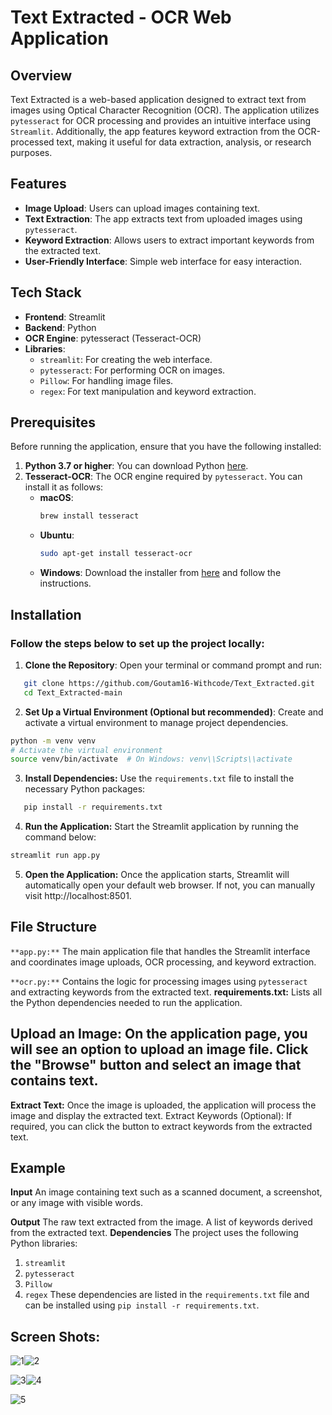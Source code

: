 # Text Extracted - OCR Web Application

## Overview

Text Extracted is a web-based application designed to extract text from images using Optical Character Recognition (OCR). The application utilizes `pytesseract` for OCR processing and provides an intuitive interface using `Streamlit`. Additionally, the app features keyword extraction from the OCR-processed text, making it useful for data extraction, analysis, or research purposes.

## Features

- **Image Upload**: Users can upload images containing text.
- **Text Extraction**: The app extracts text from uploaded images using `pytesseract`.
- **Keyword Extraction**: Allows users to extract important keywords from the extracted text.
- **User-Friendly Interface**: Simple web interface for easy interaction.

## Tech Stack

- **Frontend**: Streamlit
- **Backend**: Python
- **OCR Engine**: pytesseract (Tesseract-OCR)
- **Libraries**:
  - `streamlit`: For creating the web interface.
  - `pytesseract`: For performing OCR on images.
  - `Pillow`: For handling image files.
  - `regex`: For text manipulation and keyword extraction.

## Prerequisites

Before running the application, ensure that you have the following installed:

1. **Python 3.7 or higher**: You can download Python [here](https://www.python.org/downloads/).
2. **Tesseract-OCR**: The OCR engine required by `pytesseract`. You can install it as follows:
   - **macOS**: 
     ```bash
     brew install tesseract
     ```
   - **Ubuntu**: 
     ```bash
     sudo apt-get install tesseract-ocr
     ```
   - **Windows**: Download the installer from [here](https://github.com/tesseract-ocr/tesseract/wiki) and follow the instructions.

## Installation

### Follow the steps below to set up the project locally:

1. **Clone the Repository**:
   Open your terminal or command prompt and run:

```bash
   git clone https://github.com/Goutam16-Withcode/Text_Extracted.git
   cd Text_Extracted-main
```

2. **Set Up a Virtual Environment (Optional but recommended)**: Create and activate a virtual environment to manage project dependencies.
  
```bash
python -m venv venv
# Activate the virtual environment
source venv/bin/activate  # On Windows: venv\\Scripts\\activate
```

3. **Install Dependencies:** Use the `requirements.txt` file to install the necessary Python packages:

```bash
   pip install -r requirements.txt
```

4. **Run the Application:** Start the Streamlit application by running the command below:
   
```bash
streamlit run app.py
```

5. **Open the Application:** Once the application starts, Streamlit will automatically open your default web browser. If not, you can manually visit http://localhost:8501.
   
## File Structure

`**app.py:**`  The main application file that handles the Streamlit interface and coordinates image uploads, OCR processing, and keyword extraction.

`**ocr.py:**`  Contains the logic for processing images using `pytesseract` and extracting keywords from the extracted text.
**requirements.txt:** Lists all the Python dependencies needed to run the application.

## Upload an Image: On the application page, you will see an option to upload an image file. Click the "Browse" button and select an image that contains text.
**Extract Text:** Once the image is uploaded, the application will process the image and display the extracted text.
Extract Keywords (Optional): If required, you can click the button to extract keywords from the extracted text.

## Example
**Input**
An image containing text such as a scanned document, a screenshot, or any image with visible words.

**Output**
The raw text extracted from the image.
A list of keywords derived from the extracted text.
**Dependencies**
The project uses the following Python libraries:

1. `streamlit`
2. `pytesseract`
3. `Pillow`
4. `regex`
These dependencies are listed in the `requirements.txt` file and can be installed using `pip install -r requirements.txt`.


## Screen Shots:
![1](https://github.com/user-attachments/assets/9c3a5779-769f-4367-9ea9-e501a25b89b8)![2](https://github.com/user-attachments/assets/e83695e4-1ba8-48e9-b820-add607abdbf3)

![3](https://github.com/user-attachments/assets/b0116d65-6193-44dd-a3ba-c639638d80d2)![4](https://github.com/user-attachments/assets/12b6a0bd-8f8b-435a-9e79-c2f7272eb0ef)

![5](https://github.com/user-attachments/assets/2ad5ccd3-a0d7-44cb-988a-21432d3bb41f)


